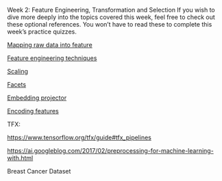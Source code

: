 Week 2: Feature Engineering, Transformation and Selection
If you wish to dive more deeply into the topics covered this week, feel free to check out these optional references. You won’t have to read these to complete this week’s practice quizzes.

[Mapping raw data into feature](https://developers.google.com/machine-learning/crash-course/representation/feature-engineering)

[Feature engineering techniques](https://www.commonlounge.com/discussion/3ce75d036e924c70ab7e47f534ec40fc/history)

[Scaling](https://raw.githubusercontent.com/jbrownlee/Datasets/master/shampoo.csv)

[Facets](https://pair-code.github.io/facets/)

[Embedding projector](http://projector.tensorflow.org/)

[Encoding features](https://developers.google.com/machine-learning/crash-course/feature-crosses/encoding-nonlinearity)

TFX:

https://www.tensorflow.org/tfx/guide#tfx_pipelines

https://ai.googleblog.com/2017/02/preprocessing-for-machine-learning-with.html

Breast Cancer Dataset

